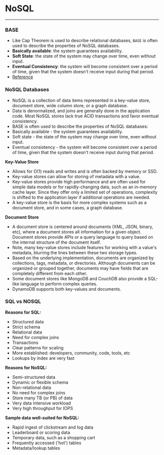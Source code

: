 # NoSQL
____

### BASE

- Like Cap Theorem is used to describe relational databases, `BASE` is often used
to describe the properties of NoSQL databases. 
- **Basically available**:  the system guarantees availability. 
- **Soft State**:  the state of the system may change over time, even without
  input. 
- **Eventual Consistency**: the system will become consistent over a period of
  time, given that the system doesn't receive input during that period. 
- [Reference](https://github.com/donnemartin/system-design-primer#object-oriented-design-interview-questions-with-solutions)

### NoSQL Databases

- NoSQL is a collection of data items represented in a key-value store,
  document store, wide column store, or a graph database.
- Data is denormalized, and joins are generally done in the application code.
  Most NoSQL stores lack true ACID transactions and favor eventual consistency.
- BASE is often used to describe the properties of NoSQL databases:
- Basically available - the system guarantees availability.
- Soft state - the state of the system may change over time, even without
  input. 
- Eventual consistency - the system will become consistent over a period of
  time, given that the system doesn't receive input during that period. 

**Key-Value Store**
- Allows for O(1) reads and writes and is often backed by memory or SSD.
- Key-value stores can allow for storing of metadata with a value.
- Key-value stores provide high performance and are often used for simple data
  models or for rapidly-changing data, such as an in-memory cache layer. Since
  they offer only a limited set of operations, complexity is shifted to the
  application layer if additional operations are needed.
- A key-value store is the basis for more complex systems such as a document
  store, and in some cases, a graph database.

**Document Store**
- A document store is centered around documents (XML, JSON, binary, etc), where
  a document stores all  information for a given object. Document stores
  provide APIs or a query language to query based on the internal structure of
  the document itself. 
- Note, many key-value stores include features for working
  with a value's metadata, blurring the lines between these two storage types.
- Based on the underlying implementation, documents are organized by
  collections, tags, metadata, or directories. Although documents can be
  organized or grouped together, documents may have fields that are completely
  different from each other. 
- Some document stores like MongoDB and CouchDB also provide a SQL-like
  language to perform complex queries.  
- DynamoDB supports both key-values and documents.

### SQL vs NOSQL

**Reasons for SQL:**
- Structured data
- Strict schema
- Relational data
- Need for complex joins
- Transactions
- Clear patterns for scaling
- More established: developers, community, code, tools, etc
- Lookups by index are very fast

**Reasons for NoSQL:**
- Semi-structured data
- Dynamic or flexible schema
- Non-relational data
- No need for complex joins
- Store many TB (or PB) of data
- Very data intensive workload
- Very high throughput for IOPS

**Sample data well-suited for NoSQL:**
- Rapid ingest of clickstream and log data
- Leaderboard or scoring data
- Temporary data, such as a shopping cart
- Frequently accessed ('hot') tables
- Metadata/lookup tables
